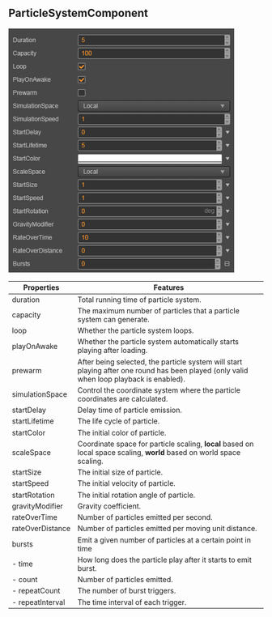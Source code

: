 ## ParticleSystemComponent
![](particle-system/main.png)

Properties | Features
--|--
duration|Total running time of particle system.
capacity|The maximum number of particles that a particle system can generate.
loop|Whether the particle system loops.
playOnAwake|Whether the particle system automatically starts playing after loading.
prewarm|After being selected, the particle system will start playing after one round has been played (only valid when loop playback is enabled).
simulationSpace|Control the coordinate system where the particle coordinates are calculated.
startDelay|Delay time of particle emission.
startLifetime|The life cycle of particle.
startColor|The initial color of particle.
scaleSpace|Coordinate space for particle scaling, **local** based on local space scaling, **world** based on world space scaling.
startSize|The initial size of particle.
startSpeed|The initial velocity of particle.
startRotation|The initial rotation angle of particle.
gravityModifier|Gravity coefficient.
rateOverTime|Number of particles emitted per second.
rateOverDistance|Number of particles emitted per moving unit distance.
bursts|Emit a given number of particles at a certain point in time
- time|How long does the particle play after it starts to emit burst.
- count|Number of particles emitted.
- repeatCount|The number of burst triggers.
- repeatInterval|The time interval of each trigger.